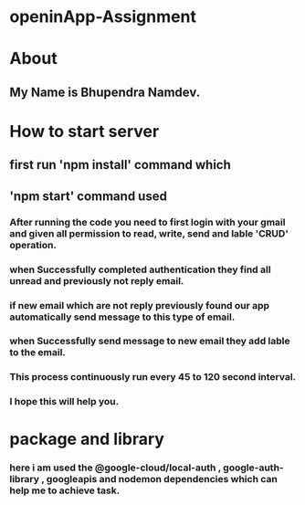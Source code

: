 # openinApp-Assignment

# About

## My Name is Bhupendra Namdev.

# How to start server

##  first run  'npm install' command which 
## 'npm start'  command used

###  After running the code you need to first login with your gmail and given all permission to read, write, send and lable 'CRUD' operation.

###  when Successfully completed authentication they find all unread and previously not reply email.

###  if new email which are not reply previously found our app automatically send message to this type of email.

###  when Successfully send message to new email they add lable to the email.

###  This process continuously run every 45 to 120 second interval.

### I hope this will help you.

# package and library

### here i am used the @google-cloud/local-auth , google-auth-library , googleapis and  nodemon dependencies which can help me to achieve task.



